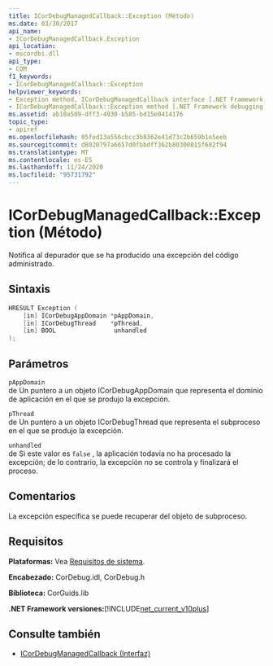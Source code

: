 ```yaml
---
title: ICorDebugManagedCallback::Exception (Método)
ms.date: 03/30/2017
api_name:
- ICorDebugManagedCallback.Exception
api_location:
- mscordbi.dll
api_type:
- COM
f1_keywords:
- ICorDebugManagedCallback::Exception
helpviewer_keywords:
- Exception method, ICorDebugManagedCallback interface [.NET Framework debugging]
- ICorDebugManagedCallback::Exception method [.NET Framework debugging]
ms.assetid: ab18a509-dff3-4930-b585-bd15e0414176
topic_type:
- apiref
ms.openlocfilehash: 05fed13a556cbcc3b8362e41d73c2b659b1e5eeb
ms.sourcegitcommit: d8020797a6657d0fbbdff362b80300815f682f94
ms.translationtype: MT
ms.contentlocale: es-ES
ms.lasthandoff: 11/24/2020
ms.locfileid: "95731792"
---
```

# <a name="icordebugmanagedcallbackexception-method"></a>ICorDebugManagedCallback::Exception (Método)

Notifica al depurador que se ha producido una excepción del código administrado.  
  
## <a name="syntax"></a>Sintaxis  
  
```cpp  
HRESULT Exception (  
    [in] ICorDebugAppDomain *pAppDomain,  
    [in] ICorDebugThread    *pThread,  
    [in] BOOL                unhandled  
);  
```  
  
## <a name="parameters"></a>Parámetros  

 `pAppDomain`  
 de Un puntero a un objeto ICorDebugAppDomain que representa el dominio de aplicación en el que se produjo la excepción.  
  
 `pThread`  
 de Un puntero a un objeto ICorDebugThread que representa el subproceso en el que se produjo la excepción.  
  
 `unhandled`  
 de Si este valor es `false` , la aplicación todavía no ha procesado la excepción; de lo contrario, la excepción no se controla y finalizará el proceso.  
  
## <a name="remarks"></a>Comentarios  

 La excepción específica se puede recuperar del objeto de subproceso.  
  
## <a name="requirements"></a>Requisitos  

 **Plataformas:** Vea [Requisitos de sistema](../../get-started/system-requirements.md).  
  
 **Encabezado:** CorDebug.idl, CorDebug.h  
  
 **Biblioteca:** CorGuids.lib  
  
 **.NET Framework versiones:**[!INCLUDE[net_current_v10plus](../../../../includes/net-current-v10plus-md.md)]  
  
## <a name="see-also"></a>Consulte también

- [ICorDebugManagedCallback (Interfaz)](icordebugmanagedcallback-interface.md)
